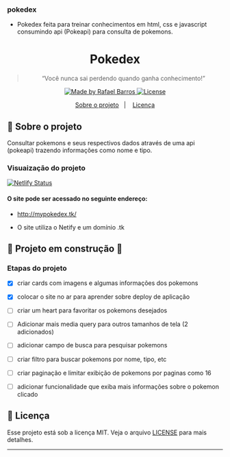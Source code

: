 ### pokedex
- Pokedex feita para treinar conhecimentos em html, css e javascript consumindo api (Pokeapi) para consulta de pokemons.


<h1 align="center">
  Pokedex
</h1>

<blockquote align="center">“Você nunca sai perdendo quando ganha conhecimento!”</blockquote>

<p align="center">

  <a href="http://mypokedex.tk/">
    <img alt="Made by Rafael Barros" src="https://img.shields.io/badge/made%20by-Rafael-%23F8952D">
  </a>

  <a href="LICENSE" >
    <img alt="License" src="https://img.shields.io/badge/license-MIT-%23F8952D">
  </a>

</p>

<p align="center">
  <a href="#rocket-sobre-o-projeto">Sobre o projeto</a>&nbsp;&nbsp;&nbsp;|&nbsp;&nbsp;&nbsp;
  <a href="#memo-licença">Licença</a>
</p>

## :rocket: Sobre o projeto

Consultar pokemons e seus respectivos dados através de uma api (pokeapi) trazendo informações como nome e tipo.


### Visuaização do projeto

[![Netlify Status](https://api.netlify.com/api/v1/badges/f03c08f9-9ca4-4da6-a44e-f46318929624/deploy-status)](https://app.netlify.com/sites/stoic-bhabha-ffd61d/deploys)

#### O site pode ser acessado no seguinte endereço:

- http://mypokedex.tk/

- O site utiliza o Netify e um domínio .tk



## 🚧 Projeto em construção 🚧

### Etapas do projeto

- [x] criar cards com imagens e algumas informações dos pokemons
- [x] colocar o site no ar para aprender sobre deploy de aplicação
- [ ] criar um heart para favoritar os pokemons desejados
- [ ] Adicionar mais media query para outros tamanhos de tela (2 adicionados)
- [ ] adicionar campo de busca para pesquisar pokemons
- [ ] criar filtro para buscar pokemons por nome, tipo, etc
- [ ] criar paginação e limitar exibição de pokemons por paginas como 16
- [ ] adicionar funcionalidade que exiba mais informações sobre o pokemon clicado


## :memo: Licença

Esse projeto está sob a licença MIT. Veja o arquivo [LICENSE](https://github.com/rafaelbarroslima/pokedex/blob/master/LICENSE) para mais detalhes.

---
